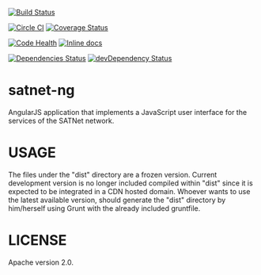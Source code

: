 [![Build Status](https://travis-ci.org/satnet-project/satnet-ng.svg?branch=master)](https://travis-ci.org/satnet-project/satnet-ng)

[![Circle CI](https://circleci.com/gh/satnet-project/satnet-ng.svg?style=shield)](https://circleci.com/gh/satnet-project/satnet-ng)
[![Coverage Status](https://coveralls.io/repos/satnet-project/satnet-ng/badge.svg)](https://coveralls.io/r/satnet-project/satnet-ng)

[![Code Health](https://landscape.io/github/satnet-project/satnet-ng/master/landscape.svg?style=flat)](https://landscape.io/github/satnet-project/satnet-ng/master)
[![Inline docs](http://inch-ci.org/github/satnet-project/satnet-ng.png)](http://inch-ci.org/github/satnet-project/satnet-ng)

[![Dependencies Status](https://david-dm.org/satnet-project/satnet-ng.svg)](https://david-dm.org/satnet-project/satnet-ng.svg)
[![devDependency Status](https://david-dm.org/satnet-project/satnet-ng/dev-status.svg)](https://david-dm.org/satnet-project/satnet-ng#info=devDependencies)

satnet-ng
================
AngularJS application that implements a JavaScript user interface for the services of the SATNet network.

USAGE
================
The files under the "dist" directory are a frozen version. Current development version is no longer included compiled within "dist" since it is expected to be integrated in a CDN hosted domain. Whoever wants to use the latest available version, should generate the "dist" directory by him/herself using Grunt with the already included gruntfile.

LICENSE
================
Apache version 2.0.
